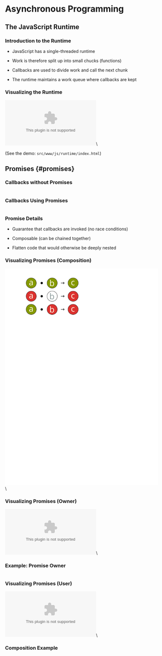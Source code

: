 # Asynchronous Programming

## The JavaScript Runtime

### Introduction to the Runtime

  * JavaScript has a single-threaded runtime

  * Work is therefore split up into small chucks (functions)

  * Callbacks are used to divide work and call the next chunk

  * The runtime maintains a work queue where callbacks are kept

### Visualizing the Runtime

![The JavaScript Event Loop](../../diagrams/js/runtime.dot)\
<!-- Placeholder -->

(See the demo: `src/www/js/runtime/index.html`)

## Promises {#promises}

### Callbacks without Promises

~~~ {.javascript insert="../../src/examples/js/promise.js" token="without"}
~~~

### Callbacks Using Promises

~~~ {.javascript insert="../../src/examples/js/promise.js" token="with"}
~~~

### Promise Details

  * Guarantee that callbacks are invoked (no race conditions)

  * Composable (can be chained together)

  * Flatten code that would otherwise be deeply nested

### Visualizing Promises (Composition)

![](../../diagrams/js/promise-compose.svg)\
<!-- After diagram placeholder -->

### Visualizing Promises (Owner)

![](../../diagrams/js/promise-owner.dot)\
<!-- After diagram placeholder -->

### Example: Promise Owner

~~~ {.javascript insert="../../src/spec/promise.spec.js" token="delayed"}
~~~

### Visualizing Promises (User)

![](../../diagrams/js/promise-user.dot)\
<!-- After diagram placeholder -->

### Composition Example

~~~ {.javascript insert="../../src/spec/promise.spec.js" token="chain"}
~~~
